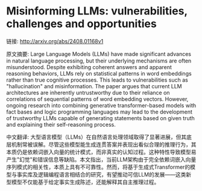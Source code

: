 # Misinforming LLMs: vulnerabilities, challenges and opportunities

链接: http://arxiv.org/abs/2408.01168v1

原文摘要:
Large Language Models (LLMs) have made significant advances in natural
language processing, but their underlying mechanisms are often misunderstood.
Despite exhibiting coherent answers and apparent reasoning behaviors, LLMs rely
on statistical patterns in word embeddings rather than true cognitive
processes. This leads to vulnerabilities such as "hallucination" and
misinformation. The paper argues that current LLM architectures are inherently
untrustworthy due to their reliance on correlations of sequential patterns of
word embedding vectors. However, ongoing research into combining generative
transformer-based models with fact bases and logic programming languages may
lead to the development of trustworthy LLMs capable of generating statements
based on given truth and explaining their self-reasoning process.

中文翻译:
大型语言模型（LLMs）在自然语言处理领域取得了显著进展，但其底层机制常被误解。尽管这些模型能生成连贯答案并表现出看似合理的推理行为，其本质仍是依赖词嵌入向量的统计模式，而非真实的认知过程。这种特性导致模型易产生"幻觉"和错误信息等缺陷。本文指出，当前LLM架构由于完全依赖词嵌入向量序列模式的相关性，本质上具有不可靠性。然而，将基于生成式Transformer的模型与事实库及逻辑编程语言相结合的研究，有望推动可信LLM的发展——这类新型模型不仅能基于给定事实生成陈述，还能解释其自主推理过程。
